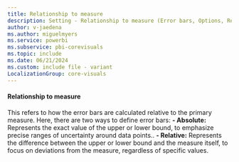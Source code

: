 ```yaml
---
title: Relationship to measure
description: Setting - Relationship to measure (Error bars, Options, Relationship to measure)
author: v-jaedena
ms.author: miguelmyers
ms.service: powerbi
ms.subservice: pbi-corevisuals
ms.topic: include
ms.date: 06/21/2024
ms.custom: include file - variant
LocalizationGroup: core-visuals
---
```

#### Relationship to measure

This refers to how the error bars are calculated relative to the primary measure. Here, there are two ways to define error bars:
**- Absolute:** Represents the exact value of the upper or lower bound, to emphasize precise ranges of uncertainty around data points..
**- Relative:** Represents the difference between the upper or lower bound and the measure itself, to focus on deviations from the measure, regardless of specific values.
